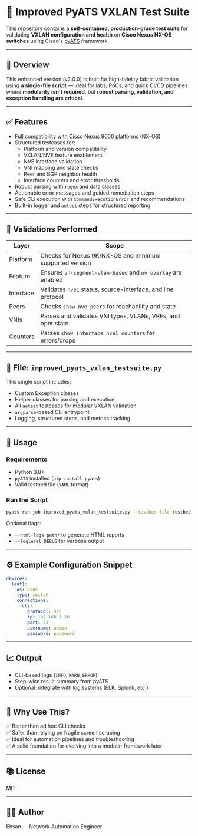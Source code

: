 # 🚀 Improved PyATS VXLAN Test Suite

This repository contains a **self-contained, production-grade test suite** for validating **VXLAN configuration and health** on **Cisco Nexus NX-OS switches** using Cisco's [pyATS](https://developer.cisco.com/pyats/) framework.

---

## 📌 Overview

This enhanced version (v2.0.0) is built for high-fidelity fabric validation using **a single-file script** — ideal for labs, PoCs, and quick CI/CD pipelines where **modularity isn't required**, but **robust parsing, validation, and exception handling are critical**.

---

## ✅ Features

- Full compatibility with Cisco Nexus 9000 platforms (NX-OS)
- Structured testcases for:
  - Platform and version compatibility
  - VXLAN/NVE feature enablement
  - NVE interface validation
  - VNI mapping and state checks
  - Peer and BGP neighbor health
  - Interface counters and error thresholds
- Robust parsing with `regex` and data classes
- Actionable error messages and guided remediation steps
- Safe CLI execution with `CommandExecutionError` and recommendations
- Built-in logger and `aetest` steps for structured reporting

---

## 🧪 Validations Performed

| Layer      | Scope                                                          |
|------------|----------------------------------------------------------------|
| Platform   | Checks for Nexus 9K/NX-OS and minimum supported version        |
| Feature    | Ensures `vn-segment-vlan-based` and `nv overlay` are enabled  |
| Interface  | Validates `nve1` status, source-interface, and line protocol  |
| Peers      | Checks `show nve peers` for reachability and state            |
| VNIs       | Parses and validates VNI types, VLANs, VRFs, and oper state   |
| Counters   | Parses `show interface nve1 counters` for errors/drops        |

---

## 📂 File: `improved_pyats_vxlan_testsuite.py`

This single script includes:
- Custom Exception classes
- Helper classes for parsing and execution
- All `aetest` testcases for modular VXLAN validation
- `argparse`-based CLI entrypoint
- Logging, structured steps, and metrics tracking

---

## 🧰 Usage

### Requirements

- Python 3.8+
- `pyATS` installed (`pip install pyats`)
- Valid testbed file (`YAML` format)

### Run the Script

```bash
pyats run job improved_pyats_vxlan_testsuite.py --testbed-file testbed.yaml
```

Optional flags:
- `--html-logs path/` to generate HTML reports
- `--loglevel DEBUG` for verbose output

---

## ⚙️ Example Configuration Snippet

```yaml
devices:
  leaf1:
    os: nxos
    type: switch
    connections:
      cli:
        protocol: ssh
        ip: 192.168.1.10
        port: 22
        username: admin
        password: password
```

---

## 📈 Output

- CLI-based logs (`INFO`, `WARN`, `ERROR`)
- Step-wise result summary from pyATS
- Optional: integrate with log systems (ELK, Splunk, etc.)

---

## 🧠 Why Use This?

✅ Better than ad hoc CLI checks  
✅ Safer than relying on fragile screen scraping  
✅ Ideal for automation pipelines and troubleshooting  
✅ A solid foundation for evolving into a modular framework later

---

## 📚 License

MIT

---

## 👨‍💻 Author

Ehsan — Network Automation Engineer